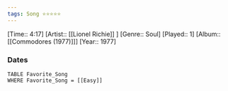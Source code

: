 ```yaml
---
tags: Song ⭐⭐⭐⭐⭐ 
---
```

[Time:: 4:17]
[Artist:: [[Lionel Richie]] ]
[Genre:: Soul]
[Played:: 1]
[Album:: [[Commodores (1977)]]]
[Year:: 1977]
### Dates
````dataview
TABLE Favorite_Song
WHERE Favorite_Song = [[Easy]]
````